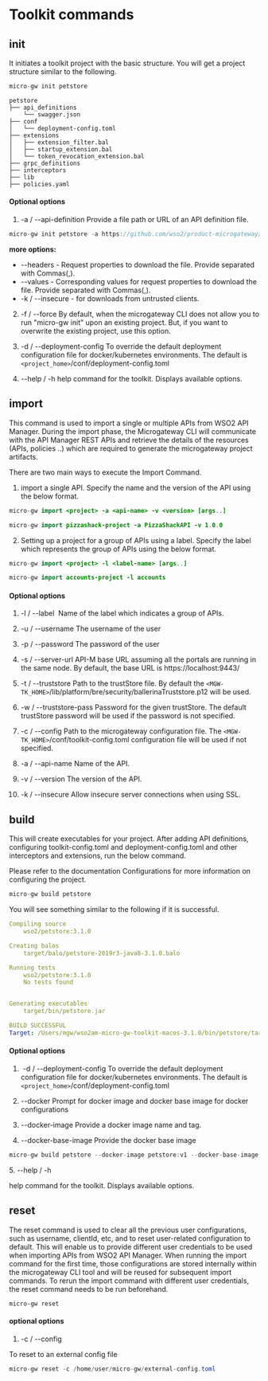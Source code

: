 # Toolkit commands

## init
It initiates a toolkit project with the basic structure. You will get a project structure similar to the following.

``` java tab="Example"
micro-gw init petstore
```

```
petstore
├── api_definitions
    └── swagger.json
├── conf
│   └── deployment-config.toml
├── extensions
│   ├── extension_filter.bal
│   ├── startup_extension.bal
│   └── token_revocation_extension.bal
├── grpc_definitions
├── interceptors
├── lib
├── policies.yaml

```
#### Optional options

1) -a / --api-definition
Provide a file path or URL of an API definition file.

```java tab="Example"
micro-gw init petstore -a https://github.com/wso2/product-microgateway/blob/master/samples/petstore_basic.yaml
```

**more options:**

- --headers - Request properties to download the file. Provide separated with Commas(,).
- --values - Corresponding values for request properties to download the file. Provide separated with Commas(,).
- -k / --insecure - for downloads from untrusted clients.


2) -f / --force
    By default, when the microgateway CLI does not allow you to run "micro-gw init" upon an existing project. But, if you want to overwrite the existing project, use this option.

3) -d / --deployment-config
    To override the default deployment configuration file for docker/kubernetes environments. The default is `<project_home>`/conf/deployment-config.toml

4) --help / -h
    help command for the toolkit. Displays available options.

## import
This command is used to import a single or multiple APIs from WSO2 API Manager. During the import phase, the Microgateway CLI will communicate with the API Manager REST APIs and retrieve the details of the resources (APIs, policies ..) which are required to generate the microgateway project artifacts. 

There are two main ways to execute the Import Command.

1) import a single API.
Specify the name and the version of the API using the below format.

```java tab="Format"
micro-gw import <project> -a <api-name> -v <version> [args..]
```

```java tab="Example"
micro-gw import pizzashack-project -a PizzaShackAPI -v 1.0.0
```


2) Setting up a project for a group of APIs using a label.
Specify the label which represents the group of APIs using the below format.

```java tab="Format"
micro-gw import <project> -l <label-name> [args..]
```

```java tab="Example"
micro-gw import accounts-project -l accounts
```

#### Optional options
1. -l / --label 
Name of the label which indicates a group of APIs.

2. -u / --username
The username of the user

3. -p / --password
The password of the user

4. -s / --server-url
API-M base URL assuming all the portals are running in the same node. By default, the base URL is https://localhost:9443/

5. -t / --truststore
Path to the trustStore file. By default the `<MGW-TK_HOME>`/lib/platform/bre/security/ballerinaTruststore.p12 will be used.

6. -w / --truststore-pass
Password for the given trustStore. The default trustStore password will be used if the password is not specified.

7. -c / --config
Path to the microgateway configuration file. The `<MGW-TK_HOME>`/conf/toolkit-config.toml configuration file will be used if not specified.

8. -a / --api-name
Name of the API.

9. -v / --version
The version of the API.

10. -k / --insecure
Allow insecure server connections when using SSL.

## build
This will create executables for your project. After adding API definitions, configuring toolkit-config.toml and deployment-config.toml and other interceptors and extensions, run the below command.

Please refer to the documentation Configurations for more information on configuring the project.

``` java tab="Example"
micro-gw build petstore
```

You will see something similar to the following if it is successful.

``` yml
Compiling source
	wso2/petstore:3.1.0

Creating balos
	target/balo/petstore-2019r3-java8-3.1.0.balo

Running tests
	wso2/petstore:3.1.0
	No tests found


Generating executables
	target/bin/petstore.jar

BUILD SUCCESSFUL
Target: /Users/mgw/wso2am-micro-gw-toolkit-macos-3.1.0/bin/petstore/target/petstore.jar
```


#### Optional options

1.  -d / --deployment-config
To override the default deployment configuration file for docker/kubernetes environments. The default is `<project_home>`/conf/deployment-config.toml

2. --docker
Prompt for docker image and docker base image for docker configurations

3. --docker-image
Provide a docker image name and tag.

4. --docker-base-image
Provide the docker base image

``` java tab="Example"
micro-gw build petstore --docker-image petstore:v1 --docker-base-image wso2/micro-gw:latest
```

5. --help / -h

help command for the toolkit. Displays available options.

## reset
The reset command is used to clear all the previous user configurations, such as username, clientId, etc, and to reset user-related configuration to default. This will enable us to provide different user credentials to be used when importing APIs from WSO2 API Manager. When running the import command for the first time, those configurations are stored internally within the microgateway CLI tool and will be reused for subsequent import commands. To rerun the import command with different user credentials, the reset command needs to be run beforehand.

```
micro-gw reset
```
#### optional options
1. -c / --config

To reset to an external config file

``` java tab="Example"
micro-gw reset -c /home/user/micro-gw/external-config.toml
```
